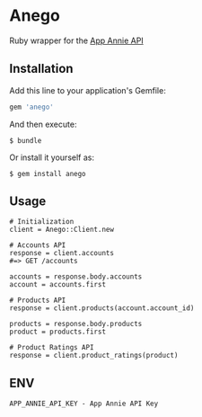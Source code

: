 # Anego

Ruby wrapper for the [App Annie API](https://support.appannie.com/hc/en-us/articles/204208844-Welcome-Index-)

## Installation

Add this line to your application's Gemfile:

```ruby
gem 'anego'
```

And then execute:

    $ bundle

Or install it yourself as:

    $ gem install anego

## Usage

```
# Initialization
client = Anego::Client.new

# Accounts API
response = client.accounts
#=> GET /accounts

accounts = response.body.accounts
account = accounts.first

# Products API
response = client.products(account.account_id)

products = response.body.products
product = products.first

# Product Ratings API
response = client.product_ratings(product)

```

## ENV

```
APP_ANNIE_API_KEY - App Annie API Key
```
